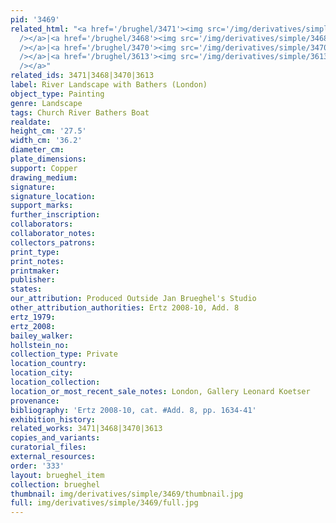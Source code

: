 ```yaml
---
pid: '3469'
related_html: "<a href='/brughel/3471'><img src='/img/derivatives/simple/3471/thumbnail.jpg'
  /></a>|<a href='/brughel/3468'><img src='/img/derivatives/simple/3468/thumbnail.jpg'
  /></a>|<a href='/brughel/3470'><img src='/img/derivatives/simple/3470/thumbnail.jpg'
  /></a>|<a href='/brughel/3613'><img src='/img/derivatives/simple/3613/thumbnail.jpg'
  /></a>"
related_ids: 3471|3468|3470|3613
label: River Landscape with Bathers (London)
object_type: Painting
genre: Landscape
tags: Church River Bathers Boat
realdate: 
height_cm: '27.5'
width_cm: '36.2'
diameter_cm: 
plate_dimensions: 
support: Copper
drawing_medium: 
signature: 
signature_location: 
support_marks: 
further_inscription: 
collaborators: 
collaborator_notes: 
collectors_patrons: 
print_type: 
print_notes: 
printmaker: 
publisher: 
states: 
our_attribution: Produced Outside Jan Brueghel's Studio
other_attribution_authorities: Ertz 2008-10, Add. 8
ertz_1979: 
ertz_2008: 
bailey_walker: 
hollstein_no: 
collection_type: Private
location_country: 
location_city: 
location_collection: 
location_or_most_recent_sale_notes: London, Gallery Leonard Koetser
provenance: 
bibliography: 'Ertz 2008-10, cat. #Add. 8, pp. 1634-41'
exhibition_history: 
related_works: 3471|3468|3470|3613
copies_and_variants: 
curatorial_files: 
external_resources: 
order: '333'
layout: brueghel_item
collection: brueghel
thumbnail: img/derivatives/simple/3469/thumbnail.jpg
full: img/derivatives/simple/3469/full.jpg
---
```

